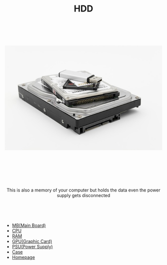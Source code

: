 <h1 align="center">HDD</h1>




<br><br><br><br><p align="center">![alt text](HDD.jpg)</p>



<p align="center"> <br><br><br><br><br><br>
This is also a memory of your computer but holds the data even the power supply gets disconnected



</p>

<br><br><br>
- [MB(Main Board)](https://github.com/jjthd/JjthdFianlProject/blob/main/MB.md)
- [CPU](https://github.com/jjthd/JjthdFianlProject/blob/main/CPU.md)
- [RAM](https://github.com/jjthd/JjthdFianlProject/blob/main/RAM.md)
- [GPU(Graphic Card)](https://github.com/jjthd/JjthdFianlProject/blob/main/GPU.md)
- [PSU(Power Supply)](https://github.com/jjthd/JjthdFianlProject/blob/main/PSU.md)
- [Case](https://github.com/jjthd/JjthdFianlProject/blob/main/CASE.md)
- [Homepage](https://github.com/jjthd/JjthdFianlProject/blob/main/README.md)


